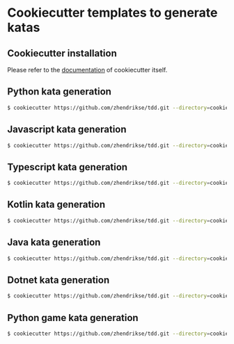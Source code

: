 # Cookiecutter templates to generate katas

## Cookiecutter installation

Please refer to the [documentation](https://cookiecutter.readthedocs.io/en/stable/installation.html)
of cookiecutter itself.

## Python kata generation

```bash
$ cookiecutter https://github.com/zhendrikse/tdd.git --directory=cookiecutter/python
```

## Javascript kata generation

```bash
$ cookiecutter https://github.com/zhendrikse/tdd.git --directory=cookiecutter/javascript
```


## Typescript kata generation

```bash
$ cookiecutter https://github.com/zhendrikse/tdd.git --directory=cookiecutter/typescript
```


## Kotlin kata generation

```bash
$ cookiecutter https://github.com/zhendrikse/tdd.git --directory=cookiecutter/kotlin
```


## Java kata generation

```bash
$ cookiecutter https://github.com/zhendrikse/tdd.git --directory=cookiecutter/java
```

## Dotnet kata generation

```bash
$ cookiecutter https://github.com/zhendrikse/tdd.git --directory=cookiecutter/dotnet
```

## Python game kata generation

```bash
$ cookiecutter https://github.com/zhendrikse/tdd.git --directory=cookiecutter/python-game
```
